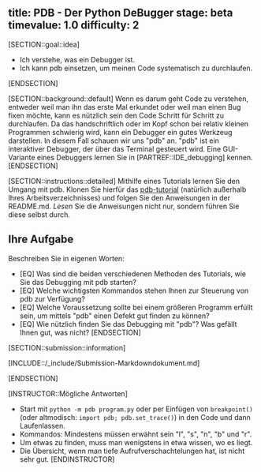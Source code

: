 title: PDB - Der Python DeBugger
stage: beta
timevalue: 1.0
difficulty: 2
---
[SECTION::goal::idea]

- Ich verstehe, was ein Debugger ist.
- Ich kann pdb einsetzen, um meinen Code systematisch zu durchlaufen.

[ENDSECTION]


[SECTION::background::default]
Wenn es darum geht Code zu verstehen, entweder weil man ihn das erste Mal erkundet oder weil man einen Bug fixen möchte,
kann es nützlich sein den Code Schritt für Schritt zu durchlaufen. 
Da das handschriftlich oder im Kopf schon bei relativ kleinen Programmen schwierig wird, kann ein Debugger
ein gutes Werkzeug darstellen.
In diesem Fall schauen wir uns "pdb" an. 
"pdb" ist ein interaktiver Debugger, der über das Terminal gesteuert wird.
Eine GUI-Variante eines Debuggers lernen Sie in [PARTREF::IDE_debugging] kennen.
[ENDSECTION]


[SECTION::instructions::detailed]
Mithilfe eines Tutorials lernen Sie den Umgang mit pdb.
Klonen Sie hierfür das [pdb-tutorial](https://github.com/spiside/pdb-tutorial/)
(natürlich außerhalb Ihres Arbeitsverzeichnisses) und 
folgen Sie den Anweisungen in der README.md.
_Lesen_ Sie die Anweisungen nicht nur, sondern führen Sie diese selbst durch. 

## Ihre Aufgabe

Beschreiben Sie in eigenen Worten:

  - [EQ] Was sind die beiden verschiedenen Methoden des Tutorials, wie Sie das Debugging mit pdb starten? 
  - [EQ] Welche wichtigsten Kommandos stehen Ihnen zur Steuerung von pdb zur Verfügung?
  - [EQ] Welche Voraussetzung sollte bei einem größeren Programm erfüllt sein, 
    um mittels "pdb" einen Defekt gut finden zu können?
  - [EQ] Wie nützlich finden Sie das Debugging mit "pdb"? Was gefällt Ihnen gut, was nicht? 
[ENDSECTION]


[SECTION::submission::information]

[INCLUDE::/_include/Submission-Markdowndokument.md]

[ENDSECTION]

[INSTRUCTOR::Mögliche Antworten]
- Start mit `python -m pdb program.py` oder per Einfügen von `breakpoint()` 
  (oder altmodisch: `import pdb; pdb.set_trace()`) in den Code und dann Laufenlassen.
- Kommandos: Mindestens müssen erwähnt sein "l", "s", "n", "b" und "r".
- Um etwas zu finden, muss man wenigstens in etwa wissen, wo es liegt.
- Die Übersicht, wenn man tiefe Aufrufverschachtelungen hat, ist nicht sehr gut.
[ENDINSTRUCTOR]